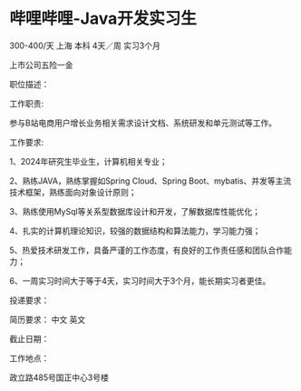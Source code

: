 # 哔哩哔哩-Java开发实习生

300-400/天 上海 本科 4天／周 实习3个月

上市公司五险一金

职位描述：

工作职责:

参与B站电商用户增长业务相关需求设计文档、系统研发和单元测试等工作。

工作要求:

1、2024年研究生毕业生，计算机相关专业；

2、熟练JAVA，熟练掌握如Spring Cloud、Spring Boot、mybatis、并发等主流技术框架，熟练面向对象设计原则；

3、熟练使用MySql等关系型数据库设计和开发，了解数据库性能优化；

4、扎实的计算机理论知识，较强的数据结构和算法能力，学习能力强；

5、热爱技术研发工作，具备严谨的工作态度，有良好的工作责任感和团队合作能力；

6、一周实习时间大于等于4天，实习时间大于3个月，能长期实习者更佳。

投递要求：

简历要求： 中文 英文

截止日期：

工作地点：

政立路485号国正中心3号楼